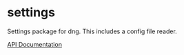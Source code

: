 settings
======

Settings package for dng. This includes a config file reader.

[API Documentation](http://godoc.org/github.com/garfunkel/dng/settings)
